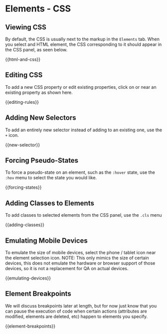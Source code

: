 # Elements - CSS

## Viewing CSS

By default, the CSS is usually next to the markup in the `Elements` tab. When you
select and HTML element, the CSS corresponding to it should appear in the CSS panel, as seen below.

{{html-and-css}}

## Editing CSS

To add a new CSS property or edit existing properties, click on or near an existing
property as shown here.

{{editing-rules}}

## Adding New Selectors

To add an entirely new selector instead of adding to an existing one, use the `+` icon.

{{new-selector}}

## Forcing Pseudo-States

To force a pseudo-state on an element, such as the `:hover` state, use the `:hov` menu to select the state you would like.

{{forcing-states}}

## Adding Classes to Elements

To add classes to selected elements from the CSS panel, use the `.cls` menu

{{adding-classes}}

## Emulating Mobile Devices

To emulate the size of mobile devices, select the phone / tablet icon near the element selection icon. NOTE: This only mimics the size of certain devices, this does not emulate the hardware or browser support of those devices, so it is not a replacement for QA on actual devices.

{{emulating-devices}}

## Element Breakpoints

We will discuss breakpoints later at length, but for now just know that you can pause the execution of code when certain actions (attributes are modified, elements are deleted, etc) happen to elements you specify.

{{element-breakpoints}}
